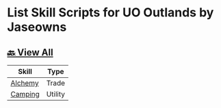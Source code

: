# List Skill Scripts for UO Outlands by Jaseowns

## <a href="https://github.com/jaseowns/uo_outlands_razor_scripts">🔙 View All</a>

| Skill | Type |
| --- | --- |
| <a href="./Alchemy">Alchemy</a> | Trade |
| <a href="./Camping">Camping</a> | Utility |

